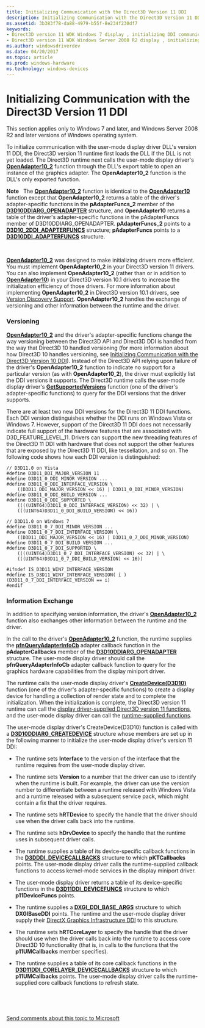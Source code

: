 ```yaml
---
title: Initializing Communication with the Direct3D Version 11 DDI
description: Initializing Communication with the Direct3D Version 11 DDI
ms.assetid: 3b383f78-da88-4979-b55f-8e234f230df7
keywords:
- Direct3D version 11 WDK Windows 7 display , initializing DDI communication
- Direct3D version 11 WDK Windows Server 2008 R2 display , initializing DDI communication
ms.author: windowsdriverdev
ms.date: 04/20/2017
ms.topic: article
ms.prod: windows-hardware
ms.technology: windows-devices
---
```


# Initializing Communication with the Direct3D Version 11 DDI


This section applies only to Windows 7 and later, and Windows Server 2008 R2 and later versions of Windows operating system.

To initialize communication with the user-mode display driver DLL's version 11 DDI, the Direct3D version 11 runtime first loads the DLL if the DLL is not yet loaded. The Direct3D runtime next calls the user-mode display driver's [**OpenAdapter10\_2**](https://msdn.microsoft.com/library/windows/hardware/ff568603) function through the DLL's export table to open an instance of the graphics adapter. The **OpenAdapter10\_2** function is the DLL's only exported function.

**Note**   The [**OpenAdapter10\_2**](https://msdn.microsoft.com/library/windows/hardware/ff568603) function is identical to the [**OpenAdapter10**](https://msdn.microsoft.com/library/windows/hardware/ff568602) function except that **OpenAdapter10\_2** returns a table of the driver's adapter-specific functions in the **pAdapterFuncs\_2** member of the [**D3D10DDIARG\_OPENADAPTER**](https://msdn.microsoft.com/library/windows/hardware/ff541724) structure, and **OpenAdapter10** returns a table of the driver's adapter-specific functions in the pAdapterFuncs member of D3D10DDIARG\_OPENADAPTER. **pAdapterFuncs\_2** points to a [**D3D10\_2DDI\_ADAPTERFUNCS**](https://msdn.microsoft.com/library/windows/hardware/ff541900) structure; **pAdapterFuncs** points to a [**D3D10DDI\_ADAPTERFUNCS**](https://msdn.microsoft.com/library/windows/hardware/ff541811) structure.

 

[**OpenAdapter10\_2**](https://msdn.microsoft.com/library/windows/hardware/ff568603) was designed to make initializing drivers more efficient. You must implement **OpenAdapter10\_2** in your Direct3D version 11 drivers. You can also implement **OpenAdapter10\_2** (rather than or in addition to [**OpenAdapter10**](https://msdn.microsoft.com/library/windows/hardware/ff568602)) in your Direct3D version 10.1 drivers to increase the initialization efficiency of those drivers. For more information about implementing **OpenAdapter10\_2** in Direct3D version 10.1 drivers, see [Version Discovery Support](version-discovery-support.md). **OpenAdapter10\_2** handles the exchange of versioning and other information between the runtime and the driver.

### <span id="versioning"></span><span id="VERSIONING"></span>Versioning

[**OpenAdapter10\_2**](https://msdn.microsoft.com/library/windows/hardware/ff568603) and the driver's adapter-specific functions change the way versioning between the Direct3D API and Direct3D DDI is handled from the way that Direct3D 10 handled versioning (for more information about how Direct3D 10 handles versioning, see [Initializing Communication with the Direct3D Version 10 DDI](initializing-communication-with-the-direct3d-version-10-ddi.md)). Instead of the Direct3D API relying upon failure of the driver's **OpenAdapter10\_2** function to indicate no support for a particular version (as with **OpenAdapter10\_2**), the driver must explicitly list the DDI versions it supports. The Direct3D runtime calls the user-mode display driver's [**GetSupportedVersions**](https://msdn.microsoft.com/library/windows/hardware/ff566807) function (one of the driver's adapter-specific functions) to query for the DDI versions that the driver supports.

There are at least two new DDI versions for the Direct3D 11 DDI functions. Each DDI version distinguishes whether the DDI runs on Windows Vista or Windows 7. However, support of the Direct3D 11 DDI does not necessarily indicate full support of the hardware features that are associated with D3D\_FEATURE\_LEVEL\_11. Drivers can support the new threading features of the Direct3D 11 DDI with hardware that does not support the other features that are exposed by the Direct3D 11 DDI, like tessellation, and so on. The following code shows how each DDI version is distinguished:

```
// D3D11.0 on Vista
#define D3D11_DDI_MAJOR_VERSION 11
#define D3D11_0_DDI_MINOR_VERSION ...
#define D3D11_0_DDI_INTERFACE_VERSION \
    ((D3D11_DDI_MAJOR_VERSION << 16) | D3D11_0_DDI_MINOR_VERSION)
#define D3D11_0_DDI_BUILD_VERSION ...
#define D3D11_0_DDI_SUPPORTED \
    ((((UINT64)D3D11_0_DDI_INTERFACE_VERSION) << 32) | \
    (((UINT64)D3D11_0_DDI_BUILD_VERSION) << 16))

// D3D11.0 on Windows 7
#define D3D11_0_7_DDI_MINOR_VERSION ...
#define D3D11_0_7_DDI_INTERFACE_VERSION \
    ((D3D11_DDI_MAJOR_VERSION << 16) | D3D11_0_7_DDI_MINOR_VERSION)
#define D3D11_0_7_DDI_BUILD_VERSION ...
#define D3D11_0_7_DDI_SUPPORTED \
    ((((UINT64)D3D11_0_7_DDI_INTERFACE_VERSION) << 32) | \
    (((UINT64)D3D11_0_7_DDI_BUILD_VERSION) << 16))
 
#ifndef IS_D3D11_WIN7_INTERFACE_VERSION
#define IS_D3D11_WIN7_INTERFACE_VERSION( i ) (D3D11_0_7_DDI_INTERFACE_VERSION == i)
#endif 
```

### <span id="information_exchange"></span><span id="INFORMATION_EXCHANGE"></span>Information Exchange

In addition to specifying version information, the driver's [**OpenAdapter10\_2**](https://msdn.microsoft.com/library/windows/hardware/ff568603) function also exchanges other information between the runtime and the driver.

In the call to the driver's [**OpenAdapter10\_2**](https://msdn.microsoft.com/library/windows/hardware/ff568603) function, the runtime supplies the [**pfnQueryAdapterInfoCb**](https://msdn.microsoft.com/library/windows/hardware/ff568920) adapter callback function in the **pAdapterCallbacks** member of the [**D3D10DDIARG\_OPENADAPTER**](https://msdn.microsoft.com/library/windows/hardware/ff541724) structure. The user-mode display driver should call the **pfnQueryAdapterInfoCb** adapter callback function to query for the graphics hardware capabilities from the display miniport driver.

The runtime calls the user-mode display driver's [**CreateDevice(D3D10)**](https://msdn.microsoft.com/library/windows/hardware/ff540635) function (one of the driver's adapter-specific functions) to create a display device for handling a collection of render state and to complete the initialization. When the initialization is complete, the Direct3D version 11 runtime can call the [display driver-supplied Direct3D version 11 functions](https://msdn.microsoft.com/library/windows/hardware/ff552924), and the user-mode display driver can call the [runtime-supplied functions](https://msdn.microsoft.com/library/windows/hardware/ff552862).

The user-mode display driver's CreateDevice(D3D10) function is called with a [**D3D10DDIARG\_CREATEDEVICE**](https://msdn.microsoft.com/library/windows/hardware/ff541664) structure whose members are set up in the following manner to initialize the user-mode display driver's version 11 DDI:

-   The runtime sets **Interface** to the version of the interface that the runtime requires from the user-mode display driver.

-   The runtime sets **Version** to a number that the driver can use to identify when the runtime is built. For example, the driver can use the version number to differentiate between a runtime released with Windows Vista and a runtime released with a subsequent service pack, which might contain a fix that the driver requires.

-   The runtime sets **hRTDevice** to specify the handle that the driver should use when the driver calls back into the runtime.

-   The runtime sets **hDrvDevice** to specify the handle that the runtime uses in subsequent driver calls.

-   The runtime supplies a table of its device-specific callback functions in the [**D3DDDI\_DEVICECALLBACKS**](https://msdn.microsoft.com/library/windows/hardware/ff544512) structure to which **pKTCallbacks** points. The user-mode display driver calls the runtime-supplied callback functions to access kernel-mode services in the display miniport driver.

-   The user-mode display driver returns a table of its device-specific functions in the [**D3D11DDI\_DEVICEFUNCS**](https://msdn.microsoft.com/library/windows/hardware/ff542141) structure to which **p11DeviceFuncs** points.

-   The runtime supplies a [**DXGI\_DDI\_BASE\_ARGS**](https://msdn.microsoft.com/library/windows/hardware/ff557485) structure to which **DXGIBaseDDI** points. The runtime and the user-mode display driver supply their [DirectX Graphics Infrastructure DDI](directx-graphics-infrastructure-ddi.md) to this structure.

-   The runtime sets **hRTCoreLayer** to specify the handle that the driver should use when the driver calls back into the runtime to access core Direct3D 10 functionality (that is, in calls to the functions that the **p11UMCallbacks** member specifies).

-   The runtime supplies a table of its core callback functions in the [**D3D11DDI\_CORELAYER\_DEVICECALLBACKS**](https://msdn.microsoft.com/library/windows/hardware/ff542137) structure to which **p11UMCallbacks** points. The user-mode display driver calls the runtime-supplied core callback functions to refresh state.

 

 

[Send comments about this topic to Microsoft](mailto:wsddocfb@microsoft.com?subject=Documentation%20feedback%20[display\display]:%20Initializing%20Communication%20with%20the%20Direct3D%20Version%2011%20DDI%20%20RELEASE:%20%282/10/2017%29&body=%0A%0APRIVACY%20STATEMENT%0A%0AWe%20use%20your%20feedback%20to%20improve%20the%20documentation.%20We%20don't%20use%20your%20email%20address%20for%20any%20other%20purpose,%20and%20we'll%20remove%20your%20email%20address%20from%20our%20system%20after%20the%20issue%20that%20you're%20reporting%20is%20fixed.%20While%20we're%20working%20to%20fix%20this%20issue,%20we%20might%20send%20you%20an%20email%20message%20to%20ask%20for%20more%20info.%20Later,%20we%20might%20also%20send%20you%20an%20email%20message%20to%20let%20you%20know%20that%20we've%20addressed%20your%20feedback.%0A%0AFor%20more%20info%20about%20Microsoft's%20privacy%20policy,%20see%20http://privacy.microsoft.com/default.aspx. "Send comments about this topic to Microsoft")




